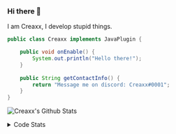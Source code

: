 ### Hi there 👋

I am Creaxx, I develop stupid things. 

```java
public class Creaxx implements JavaPlugin {

    public void onEnable() {
        System.out.println("Hello there!");
    }
    
    public String getContactInfo() {
        return "Message me on discord: Creaxx#0001";
    }
}
```

![Creaxx's Github Stats](https://github-readme-stats.vercel.app/api?username=CreaxxOG&show_icons=true&theme=dark&count_private=true)

<details>
  <summary>Code Stats</summary>

<!--START_SECTION:waka-->
![Code Time](http://img.shields.io/badge/Code%20Time-1%2C162%20hrs%2048%20mins-blue)

![Lines of code](https://img.shields.io/badge/From%20Hello%20World%20I%27ve%20Written-533.1%20thousand%20lines%20of%20code-blue)

**🐱 My GitHub Data** 

> 📦 66.3 kB Used in GitHub's Storage 
 > 
> 🏆 1,031 Contributions in the Year 2023
 > 
> 🚫 Not Opted to Hire
 > 
> 📜 4 Public Repositories 
 > 
> 🔑 2 Private Repositories 
 > 
**I'm an Early 🐤** 

```text
🌞 Morning                278 commits         ██░░░░░░░░░░░░░░░░░░░░░░░   07.46 % 
🌆 Daytime                1610 commits        ███████████░░░░░░░░░░░░░░   43.18 % 
🌃 Evening                1786 commits        ████████████░░░░░░░░░░░░░   47.89 % 
🌙 Night                  55 commits          ░░░░░░░░░░░░░░░░░░░░░░░░░   01.47 % 
```
📅 **I'm Most Productive on Saturday** 

```text
Monday                   444 commits         ███░░░░░░░░░░░░░░░░░░░░░░   11.91 % 
Tuesday                  480 commits         ███░░░░░░░░░░░░░░░░░░░░░░   12.87 % 
Wednesday                521 commits         ███░░░░░░░░░░░░░░░░░░░░░░   13.97 % 
Thursday                 598 commits         ████░░░░░░░░░░░░░░░░░░░░░   16.04 % 
Friday                   342 commits         ██░░░░░░░░░░░░░░░░░░░░░░░   09.17 % 
Saturday                 689 commits         █████░░░░░░░░░░░░░░░░░░░░   18.48 % 
Sunday                   655 commits         ████░░░░░░░░░░░░░░░░░░░░░   17.57 % 
```


📊 **This Week I Spent My Time On** 

```text
💬 Programming Languages: 
Java                     20 hrs 16 mins      ████████████████████████░   96.37 % 
XML                      27 mins             █░░░░░░░░░░░░░░░░░░░░░░░░   02.15 % 
YAML                     11 mins             ░░░░░░░░░░░░░░░░░░░░░░░░░   00.94 % 
GitIgnore file           4 mins              ░░░░░░░░░░░░░░░░░░░░░░░░░   00.38 % 
textmate                 1 min               ░░░░░░░░░░░░░░░░░░░░░░░░░   00.10 % 

🔥 Editors: 
IntelliJ                 21 hrs 1 min        █████████████████████████   100.00 % 
```

**I Mostly Code in Java** 

```text
Java                     54 repos            █████████████████████░░░░   83.08 % 
Kotlin                   8 repos             ███░░░░░░░░░░░░░░░░░░░░░░   12.31 % 
TypeScript               2 repos             █░░░░░░░░░░░░░░░░░░░░░░░░   03.08 % 
EJS                      1 repo              ░░░░░░░░░░░░░░░░░░░░░░░░░   01.54 % 
```




 Last Updated on 31/03/2023 06:25:11 UTC
<!--END_SECTION:waka-->
</details>
